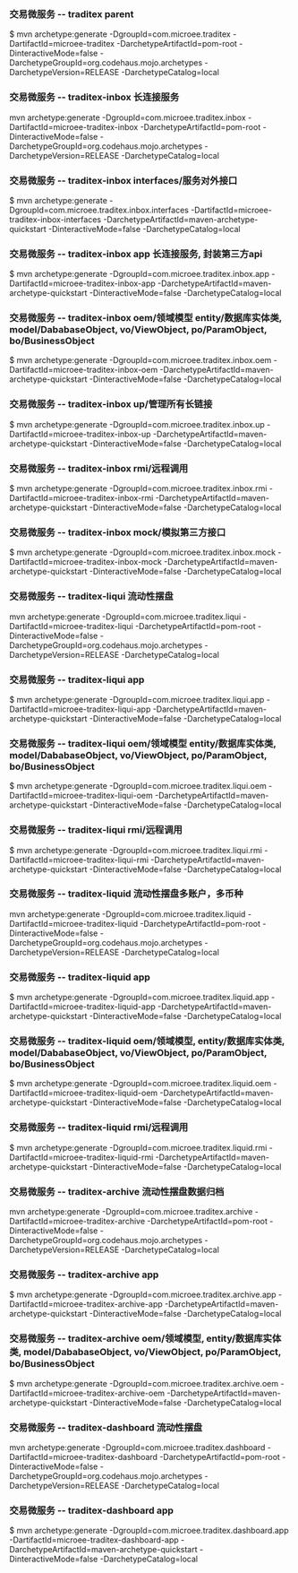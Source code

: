 ### 交易微服务 -- traditex parent
$ mvn archetype:generate -DgroupId=com.microee.traditex -DartifactId=microee-traditex -DarchetypeArtifactId=pom-root -DinteractiveMode=false -DarchetypeGroupId=org.codehaus.mojo.archetypes -DarchetypeVersion=RELEASE -DarchetypeCatalog=local

### 交易微服务 -- traditex-inbox 长连接服务
mvn archetype:generate -DgroupId=com.microee.traditex.inbox -DartifactId=microee-traditex-inbox -DarchetypeArtifactId=pom-root -DinteractiveMode=false -DarchetypeGroupId=org.codehaus.mojo.archetypes -DarchetypeVersion=RELEASE -DarchetypeCatalog=local

### 交易微服务 -- traditex-inbox interfaces/服务对外接口
$ mvn archetype:generate -DgroupId=com.microee.traditex.inbox.interfaces -DartifactId=microee-traditex-inbox-interfaces -DarchetypeArtifactId=maven-archetype-quickstart -DinteractiveMode=false -DarchetypeCatalog=local

### 交易微服务 -- traditex-inbox app 长连接服务, 封装第三方api
$ mvn archetype:generate -DgroupId=com.microee.traditex.inbox.app -DartifactId=microee-traditex-inbox-app -DarchetypeArtifactId=maven-archetype-quickstart -DinteractiveMode=false -DarchetypeCatalog=local
### 交易微服务 -- traditex-inbox oem/领域模型 entity/数据库实体类, model/DababaseObject, vo/ViewObject, po/ParamObject, bo/BusinessObject
$ mvn archetype:generate -DgroupId=com.microee.traditex.inbox.oem -DartifactId=microee-traditex-inbox-oem -DarchetypeArtifactId=maven-archetype-quickstart -DinteractiveMode=false -DarchetypeCatalog=local
### 交易微服务 -- traditex-inbox up/管理所有长链接
$ mvn archetype:generate -DgroupId=com.microee.traditex.inbox.up -DartifactId=microee-traditex-inbox-up -DarchetypeArtifactId=maven-archetype-quickstart -DinteractiveMode=false -DarchetypeCatalog=local
### 交易微服务 -- traditex-inbox rmi/远程调用
$ mvn archetype:generate -DgroupId=com.microee.traditex.inbox.rmi -DartifactId=microee-traditex-inbox-rmi -DarchetypeArtifactId=maven-archetype-quickstart -DinteractiveMode=false -DarchetypeCatalog=local
### 交易微服务 -- traditex-inbox mock/模拟第三方接口
$ mvn archetype:generate -DgroupId=com.microee.traditex.inbox.mock -DartifactId=microee-traditex-inbox-mock -DarchetypeArtifactId=maven-archetype-quickstart -DinteractiveMode=false -DarchetypeCatalog=local

### 交易微服务 -- traditex-liqui 流动性摆盘
mvn archetype:generate -DgroupId=com.microee.traditex.liqui -DartifactId=microee-traditex-liqui -DarchetypeArtifactId=pom-root -DinteractiveMode=false -DarchetypeGroupId=org.codehaus.mojo.archetypes -DarchetypeVersion=RELEASE -DarchetypeCatalog=local
### 交易微服务 -- traditex-liqui app
$ mvn archetype:generate -DgroupId=com.microee.traditex.liqui.app -DartifactId=microee-traditex-liqui-app -DarchetypeArtifactId=maven-archetype-quickstart -DinteractiveMode=false -DarchetypeCatalog=local
### 交易微服务 -- traditex-liqui oem/领域模型 entity/数据库实体类, model/DababaseObject, vo/ViewObject, po/ParamObject, bo/BusinessObject
$ mvn archetype:generate -DgroupId=com.microee.traditex.liqui.oem -DartifactId=microee-traditex-liqui-oem -DarchetypeArtifactId=maven-archetype-quickstart -DinteractiveMode=false -DarchetypeCatalog=local
### 交易微服务 -- traditex-liqui rmi/远程调用
$ mvn archetype:generate -DgroupId=com.microee.traditex.liqui.rmi -DartifactId=microee-traditex-liqui-rmi -DarchetypeArtifactId=maven-archetype-quickstart -DinteractiveMode=false -DarchetypeCatalog=local


### 交易微服务 -- traditex-liquid 流动性摆盘多账户，多币种
mvn archetype:generate -DgroupId=com.microee.traditex.liquid -DartifactId=microee-traditex-liquid -DarchetypeArtifactId=pom-root -DinteractiveMode=false -DarchetypeGroupId=org.codehaus.mojo.archetypes -DarchetypeVersion=RELEASE -DarchetypeCatalog=local
### 交易微服务 -- traditex-liquid app
$ mvn archetype:generate -DgroupId=com.microee.traditex.liquid.app -DartifactId=microee-traditex-liquid-app -DarchetypeArtifactId=maven-archetype-quickstart -DinteractiveMode=false -DarchetypeCatalog=local
### 交易微服务 -- traditex-liquid oem/领域模型, entity/数据库实体类, model/DababaseObject, vo/ViewObject, po/ParamObject, bo/BusinessObject
$ mvn archetype:generate -DgroupId=com.microee.traditex.liquid.oem -DartifactId=microee-traditex-liquid-oem -DarchetypeArtifactId=maven-archetype-quickstart -DinteractiveMode=false -DarchetypeCatalog=local
### 交易微服务 -- traditex-liquid rmi/远程调用
$ mvn archetype:generate -DgroupId=com.microee.traditex.liquid.rmi -DartifactId=microee-traditex-liquid-rmi -DarchetypeArtifactId=maven-archetype-quickstart -DinteractiveMode=false -DarchetypeCatalog=local


### 交易微服务 -- traditex-archive 流动性摆盘数据归档
mvn archetype:generate -DgroupId=com.microee.traditex.archive -DartifactId=microee-traditex-archive -DarchetypeArtifactId=pom-root -DinteractiveMode=false -DarchetypeGroupId=org.codehaus.mojo.archetypes -DarchetypeVersion=RELEASE -DarchetypeCatalog=local
### 交易微服务 -- traditex-archive app
$ mvn archetype:generate -DgroupId=com.microee.traditex.archive.app -DartifactId=microee-traditex-archive-app -DarchetypeArtifactId=maven-archetype-quickstart -DinteractiveMode=false -DarchetypeCatalog=local
### 交易微服务 -- traditex-archive oem/领域模型, entity/数据库实体类, model/DababaseObject, vo/ViewObject, po/ParamObject, bo/BusinessObject
$ mvn archetype:generate -DgroupId=com.microee.traditex.archive.oem -DartifactId=microee-traditex-archive-oem -DarchetypeArtifactId=maven-archetype-quickstart -DinteractiveMode=false -DarchetypeCatalog=local


### 交易微服务 -- traditex-dashboard 流动性摆盘
mvn archetype:generate -DgroupId=com.microee.traditex.dashboard -DartifactId=microee-traditex-dashboard -DarchetypeArtifactId=pom-root -DinteractiveMode=false -DarchetypeGroupId=org.codehaus.mojo.archetypes -DarchetypeVersion=RELEASE -DarchetypeCatalog=local
### 交易微服务 -- traditex-dashboard app
$ mvn archetype:generate -DgroupId=com.microee.traditex.dashboard.app -DartifactId=microee-traditex-dashboard-app -DarchetypeArtifactId=maven-archetype-quickstart -DinteractiveMode=false -DarchetypeCatalog=local

      
      
      
      
      
      
      
      
      
   
